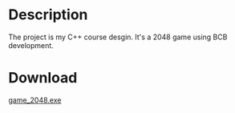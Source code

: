 # Description

The project is my C++ course desgin. It's a 2048 game using BCB development.

# Download

[game_2048.exe](https://github.com/linzhehuang/game_2048/tree/master/game_2048.exe)


